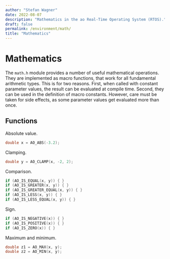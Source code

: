 ```yaml
---
author: "Stefan Wagner"
date: 2022-08-07
description: "Mathematics in the ao Real-Time Operating System (RTOS)."
draft: false
permalink: /environment/math/
title: "Mathematics"
---
```


# Mathematics

The `math.h` module provides a number of useful mathematical operations. They are implemented as macro functions, that work for all fundamental arithmetic types. This is for two reasons. First, when called with constant parameter values, the result can be evaluated at compile time. Second, they can be used in the definition of macro constants. However, care must be taken for side effects, as some parameter values get evaluated more than once.

## Functions

Absolute value.

```c
double x = AO_ABS(-3.2);
```

Clamping.

```c
double y = AO_CLAMP(x, -2, 2);
```

Comparison.

```c
if (AO_IS_EQUAL(x, y)) { }
if (AO_IS_GREATER(x, y)) { }
if (AO_IS_GREATER_EQUAL(x, y)) { }
if (AO_IS_LESS(x, y)) { }
if (AO_IS_LESS_EQUAL(x, y)) { }
```

Sign.

```c
if (AO_IS_NEGATIVE(x)) { }
if (AO_IS_POSITIVE(x)) { }
if (AO_IS_ZERO(x)) { }
```

Maximum and minimum.

```c
double z1 = AO_MAX(x, y);
double z2 = AO_MIN(x, y);
```
